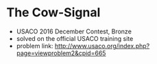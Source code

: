 # The Cow-Signal

* USACO 2016 December Contest, Bronze
* solved on the official USACO training site
* problem link: http://www.usaco.org/index.php?page=viewproblem2&cpid=665